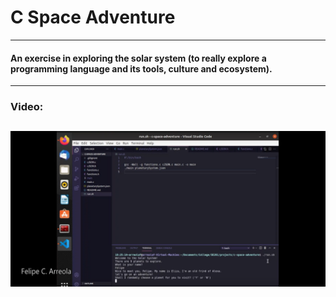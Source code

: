 # **C Space Adventure**
---
#### An exercise in exploring the solar system (to really explore a programming   language and its tools, culture and ecosystem).
---
### Video:
[![SE201-Space-Adventure-Video](space.png)](https://youtu.be/gYslNICSS-0)
---